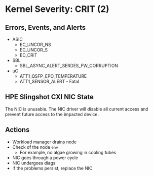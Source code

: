 # Kernel Severity: CRIT (2)

## Errors, Events, and Alerts

- ASIC
  - EC_UNCOR_NS
  - EC_UNCOR_S
  - EC_CRIT
- SBL
  - SBL_ASYNC_ALERT_SERDES_FW_CORRUPTION
- uC
  - ATT1_QSFP_EPO_TEMPERATURE
  - ATT1_SENSOR_ALERT - Fatal

## HPE Slingshot CXI NIC State

The NIC is unusable. The NIC driver will disable all current access and prevent future access to the impacted device.

## Actions

- Workload manager drains node
- Check of the node `env`
  - For example, no algae growing in cooling tubes
- NIC goes through a power cycle
- NIC undergoes diags
- If the problems persist, replace the NIC
